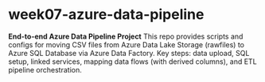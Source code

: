 # week07-azure-data-pipeline
**End-to-end Azure Data Pipeline Project**  This repo provides scripts and configs for moving CSV files from Azure Data Lake Storage (rawfiles) to Azure SQL Database via Azure Data Factory. Key steps: data upload, SQL setup, linked services, mapping data flows (with derived columns), and ETL pipeline orchestration.
